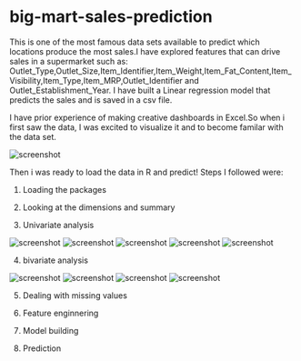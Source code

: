 # big-mart-sales-prediction
This is one of the most famous data sets available to predict which locations produce the most sales.I have explored features that can drive sales in a supermarket such as: Outlet_Type,Outlet_Size,Item_Identifier,Item_Weight,Item_Fat_Content,Item_Visibility,Item_Type,Item_MRP,Outlet_Identifier and Outlet_Establishment_Year.
I have built a Linear regression model that predicts the sales and is saved in a csv file.

I have prior experience of making creative dashboards in Excel.So when i first saw the data, I was excited to visualize it and to become familar with the data set.

![screenshot](https://github.com/shravani-koranne/big-mart-sales-prediction/blob/master/sales-pred-dashboard.PNG)

Then i was ready to load the data in R and predict! Steps I followed were:

1. Loading the packages

2. Looking at the dimensions and summary

3. Univariate analysis

![screenshot](https://github.com/shravani-koranne/big-mart-sales-prediction/blob/master/Rplot1.png)
![screenshot](https://github.com/shravani-koranne/big-mart-sales-prediction/blob/master/Rplot2.png)
![screenshot](https://github.com/shravani-koranne/big-mart-sales-prediction/blob/master/Rplot3.png)
![screenshot](https://github.com/shravani-koranne/big-mart-sales-prediction/blob/master/Rplot4.png)
![screenshot](https://github.com/shravani-koranne/big-mart-sales-prediction/blob/master/Rplot5.png)

4. bivariate analysis

![screenshot](https://github.com/shravani-koranne/big-mart-sales-prediction/blob/master/Rplot6.png)
![screenshot](https://github.com/shravani-koranne/big-mart-sales-prediction/blob/master/Rplot7.png)
![screenshot](https://github.com/shravani-koranne/big-mart-sales-prediction/blob/master/Rplot8.png)
![screenshot](https://github.com/shravani-koranne/big-mart-sales-prediction/blob/master/Rplot10.png)

5. Dealing with missing values

6. Feature enginnering

7. Model building

8. Prediction



